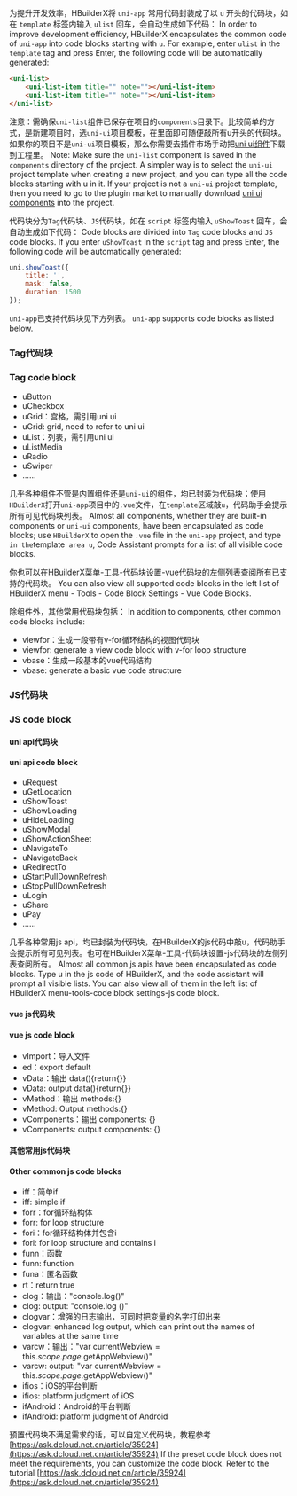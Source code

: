 

为提升开发效率，HBuilderX将 `uni-app` 常用代码封装成了以 `u` 开头的代码块，如在 `template` 标签内输入 `ulist` 回车，会自动生成如下代码：
In order to improve development efficiency, HBuilderX encapsulates the common code of `uni-app` into code blocks starting with `u`. For example, enter `ulist` in the `template` tag and press Enter, the following code will be automatically generated:

```html
<uni-list>
	<uni-list-item title="" note=""></uni-list-item>
	<uni-list-item title="" note=""></uni-list-item>
</uni-list>
```

注意：需确保`uni-list`组件已保存在项目的`components`目录下。比较简单的方式，是新建项目时，选`uni-ui`项目模板，在里面即可随便敲所有u开头的代码块。如果你的项目不是`uni-ui`项目模板，那么你需要去插件市场手动把[uni ui组件](https://ext.dcloud.net.cn/plugin?id=55)下载到工程里。
Note: Make sure the `uni-list` component is saved in the `components` directory of the project. A simpler way is to select the `uni-ui` project template when creating a new project, and you can type all the code blocks starting with u in it. If your project is not a `uni-ui` project template, then you need to go to the plugin market to manually download [uni ui components](https://ext.dcloud.net.cn/plugin?id=55) into the project.


代码块分为`Tag`代码块、`JS`代码块，如在 `script` 标签内输入 `uShowToast` 回车，会自动生成如下代码：
Code blocks are divided into `Tag` code blocks and `JS` code blocks. If you enter `uShowToast` in the `script` tag and press Enter, the following code will be automatically generated:

```js
uni.showToast({
	title: '',
	mask: false,
	duration: 1500
});
```

`uni-app`已支持代码块见下方列表。
`uni-app` supports code blocks as listed below.


### Tag代码块
### Tag code block

- uButton
- uCheckbox
- uGrid：宫格，需引用uni ui
- uGrid: grid, need to refer to uni ui
- uList：列表，需引用uni ui
- uListMedia
- uRadio
- uSwiper
- ......

几乎各种组件不管是内置组件还是`uni-ui`的组件，均已封装为代码块；使用`HBuilderX`打开`uni-app`项目中的`.vue`文件，在`template`区域敲`u`，代码助手会提示所有可见代码块列表。
Almost all components, whether they are built-in components or `uni-ui` components, have been encapsulated as code blocks; use `HBuilderX` to open the `.vue` file in the `uni-app` project, and type ` in the `template` area u`, Code Assistant prompts for a list of all visible code blocks.

你也可以在HBuilderX菜单-工具-代码块设置-vue代码块的左侧列表查阅所有已支持的代码块。
You can also view all supported code blocks in the left list of HBuilderX menu - Tools - Code Block Settings - Vue Code Blocks.

除组件外，其他常用代码块包括：
In addition to components, other common code blocks include:

- viewfor：生成一段带有v-for循环结构的视图代码块
- viewfor: generate a view code block with v-for loop structure
- vbase：生成一段基本的vue代码结构
- vbase: generate a basic vue code structure

### JS代码块
### JS code block

#### uni api代码块
#### uni api code block
- uRequest
- uGetLocation
- uShowToast
- uShowLoading
- uHideLoading
- uShowModal
- uShowActionSheet
- uNavigateTo
- uNavigateBack
- uRedirectTo
- uStartPullDownRefresh
- uStopPullDownRefresh
- uLogin
- uShare
- uPay
- ......

几乎各种常用js api，均已封装为代码块，在HBuilderX的js代码中敲u，代码助手会提示所有可见列表。也可在HBuilderX菜单-工具-代码块设置-js代码块的左侧列表查阅所有。
Almost all common js apis have been encapsulated as code blocks. Type u in the js code of HBuilderX, and the code assistant will prompt all visible lists. You can also view all of them in the left list of HBuilderX menu-tools-code block settings-js code block.

#### vue js代码块
#### vue js code block
- vImport：导入文件
- ed：export default
- vData：输出 data(){return{}}
- vData: output data(){return{}}
- vMethod：输出 methods:{}
- vMethod: Output methods:{}
- vComponents：输出 components: {}
- vComponents: output components: {}

#### 其他常用js代码块
#### Other common js code blocks
- iff：简单if
- iff: simple if
- forr：for循环结构体
- forr: for loop structure
- fori：for循环结构体并包含i
- fori: for loop structure and contains i
- funn：函数
- funn: function
- funa：匿名函数
- rt：return true
- clog：输出："console.log()"
- clog: output: "console.log ()"
- clogvar：增强的日志输出，可同时把变量的名字打印出来
- clogvar: enhanced log output, which can print out the names of variables at the same time
- varcw：输出："var currentWebview = this.$scope.page.$getAppWebview()"
- varcw: output: "var currentWebview = this.$scope.page.$getAppWebview()"
- ifios：iOS的平台判断
- ifios: platform judgment of iOS
- ifAndroid：Android的平台判断
- ifAndroid: platform judgment of Android

预置代码块不满足需求的话，可以自定义代码块，教程参考[https://ask.dcloud.net.cn/article/35924](https://ask.dcloud.net.cn/article/35924)
If the preset code block does not meet the requirements, you can customize the code block. Refer to the tutorial [https://ask.dcloud.net.cn/article/35924](https://ask.dcloud.net.cn/article/35924)


